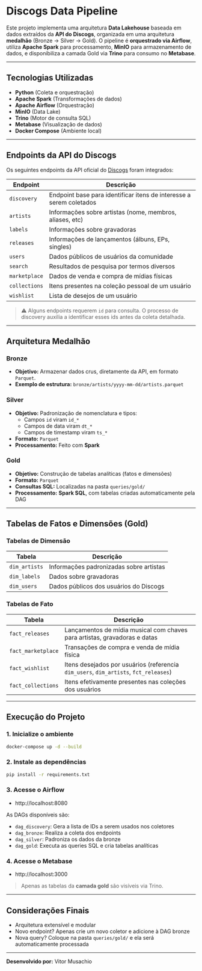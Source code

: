 # Discogs Data Pipeline

Este projeto implementa uma arquitetura **Data Lakehouse** baseada em dados extraídos da **API do Discogs**, organizada em uma arquitetura **medalhão** (Bronze → Silver → Gold). O pipeline é **orquestrado via Airflow**, utiliza **Apache Spark** para processamento, **MinIO** para armazenamento de dados, e disponibiliza a camada Gold via **Trino** para consumo no **Metabase**.

---

## Tecnologias Utilizadas

- **Python** (Coleta e orquestração)
- **Apache Spark** (Transformações de dados)
- **Apache Airflow** (Orquestração)
- **MinIO** (Data Lake)
- **Trino** (Motor de consulta SQL)
- **Metabase** (Visualização de dados)
- **Docker Compose** (Ambiente local)

---

## Endpoints da API do Discogs

Os seguintes endpoints da API oficial do [Discogs](https://www.discogs.com/developers/) foram integrados:

| Endpoint | Descrição |
|----------|-----------|
| `discovery`     | Endpoint base para identificar itens de interesse a serem coletados |
| `artists`       | Informações sobre artistas (nome, membros, aliases, etc) |
| `labels`        | Informações sobre gravadoras |
| `releases`      | Informações de lançamentos (álbuns, EPs, singles) |
| `users`         | Dados públicos de usuários da comunidade |
| `search`        | Resultados de pesquisa por termos diversos |
| `marketplace`   | Dados de venda e compra de mídias físicas |
| `collections`   | Itens presentes na coleção pessoal de um usuário |
| `wishlist`      | Lista de desejos de um usuário |

> ⚠️ Alguns endpoints requerem `id` para consulta. O processo de discovery auxilia a identificar esses ids antes da coleta detalhada.

---

## Arquitetura Medalhão

### Bronze
- **Objetivo:** Armazenar dados crus, diretamente da API, em formato `Parquet`.
- **Exemplo de estrutura:** `bronze/artists/yyyy-mm-dd/artists.parquet`

### Silver
- **Objetivo:** Padronização de nomenclatura e tipos:
  - Campos `id` viram `id_*`
  - Campos de data viram `dt_*`
  - Campos de timestamp viram `ts_*`
- **Formato:** `Parquet`
- **Processamento:** Feito com **Spark**

### Gold
- **Objetivo:** Construção de tabelas analíticas (fatos e dimensões)
- **Formato:** `Parquet`
- **Consultas SQL:** Localizadas na pasta `queries/gold/`
- **Processamento:** **Spark SQL**, com tabelas criadas automaticamente pela DAG

---

## Tabelas de Fatos e Dimensões (Gold)

### Tabelas de Dimensão

| Tabela         | Descrição |
|----------------|-----------|
| `dim_artists`  | Informações padronizadas sobre artistas |
| `dim_labels`   | Dados sobre gravadoras |
| `dim_users`    | Dados públicos dos usuários do Discogs |

### Tabelas de Fato

| Tabela            | Descrição |
|-------------------|-----------|
| `fact_releases`    | Lançamentos de mídia musical com chaves para artistas, gravadoras e datas |
| `fact_marketplace` | Transações de compra e venda de mídia física |
| `fact_wishlist`    | Itens desejados por usuários (referencia `dim_users`, `dim_artists`, `fct_releases`) |
| `fact_collections` | Itens efetivamente presentes nas coleções dos usuários |

---

## Execução do Projeto

### 1. Inicialize o ambiente

```bash
docker-compose up -d --build
```

### 2. Instale as dependências

```bash
pip install -r requirements.txt
```

### 3. Acesse o Airflow

- http://localhost:8080

As DAGs disponíveis são:

- `dag_discovery`: Gera a lista de IDs a serem usados nos coletores
- `dag_bronze`: Realiza a coleta dos endpoints
- `dag_silver`: Padroniza os dados da bronze
- `dag_gold`: Executa as queries SQL e cria tabelas analíticas

### 4. Acesse o Metabase

- http://localhost:3000

> Apenas as tabelas da **camada gold** são visíveis via Trino.

---

## Considerações Finais

- Arquitetura extensível e modular
- Novo endpoint? Apenas crie um novo coletor e adicione à DAG bronze
- Nova query? Coloque na pasta `queries/gold/` e ela será automaticamente processada

---

**Desenvolvido por:** Vitor Musachio
